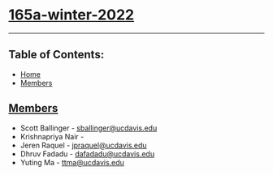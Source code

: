 # [165a-winter-2022](https://github.com/ScottyMcCotty/165a-winter-2022#165a-winter-2022)

---

## Table of Contents:

- [Home](https://github.com/ScottyMcCotty/165a-winter-2022#165a-winter-2022)
- [Members](https://github.com/ScottyMcCotty/165a-winter-2022#Members)

## [Members](https://github.com/ScottyMcCotty/165a-winter-2022#Members)

- Scott Ballinger - sballinger@ucdavis.edu
- Krishnapriya Nair -
- Jeren Raquel - jpraquel@ucdavis.edu
- Dhruv Fadadu - dafadadu@ucdavis.edu
- Yuting Ma - ttma@ucdavis.edu

